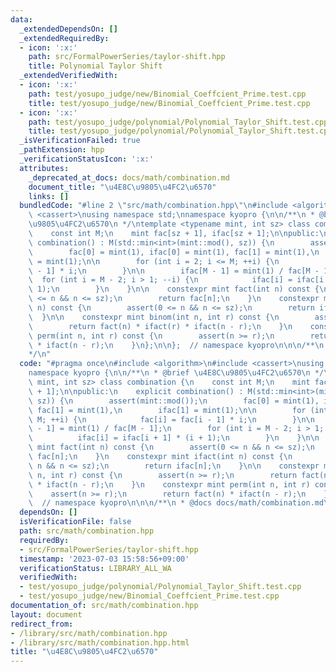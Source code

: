 ```yaml
---
data:
  _extendedDependsOn: []
  _extendedRequiredBy:
  - icon: ':x:'
    path: src/FormalPowerSeries/taylor-shift.hpp
    title: Polynomial Taylor Shift
  _extendedVerifiedWith:
  - icon: ':x:'
    path: test/yosupo_judge/new/Binomial_Coeffcient_Prime.test.cpp
    title: test/yosupo_judge/new/Binomial_Coeffcient_Prime.test.cpp
  - icon: ':x:'
    path: test/yosupo_judge/polynomial/Polynomial_Taylor_Shift.test.cpp
    title: test/yosupo_judge/polynomial/Polynomial_Taylor_Shift.test.cpp
  _isVerificationFailed: true
  _pathExtension: hpp
  _verificationStatusIcon: ':x:'
  attributes:
    _deprecated_at_docs: docs/math/combination.md
    document_title: "\u4E8C\u9805\u4FC2\u6570"
    links: []
  bundledCode: "#line 2 \"src/math/combination.hpp\"\n#include <algorithm>\n#include\
    \ <cassert>\nusing namespace std;\nnamespace kyopro {\n\n/**\n * @brief \u4E8C\
    \u9805\u4FC2\u6570\n */\ntemplate <typename mint, int sz> class combination {\n\
    \    const int M;\n    mint fac[sz + 1], ifac[sz + 1];\n\npublic:\n    explicit\
    \ combination() : M(std::min<int>(mint::mod(), sz)) {\n        assert(mint::mod());\n\
    \        fac[0] = mint(1), ifac[0] = mint(1), fac[1] = mint(1),\n        ifac[1]\
    \ = mint(1);\n\n        for (int i = 2; i <= M; ++i) {\n            fac[i] = fac[i\
    \ - 1] * i;\n        }\n\n        ifac[M - 1] = mint(1) / fac[M - 1];\n      \
    \  for (int i = M - 2; i > 1; --i) {\n            ifac[i] = ifac[i + 1] * (i +\
    \ 1);\n        }\n    }\n\n    constexpr mint fact(int n) const {\n        assert(0\
    \ <= n && n <= sz);\n        return fac[n];\n    }\n    constexpr mint ifact(int\
    \ n) const {\n        assert(0 <= n && n <= sz);\n        return ifac[n];\n  \
    \  }\n\n    constexpr mint binom(int n, int r) const {\n        assert(n >= r);\n\
    \        return fact(n) * ifact(r) * ifact(n - r);\n    }\n    constexpr mint\
    \ perm(int n, int r) const {\n        assert(n >= r);\n        return fact(n)\
    \ * ifact(n - r);\n    }\n};\n\n};  // namespace kyopro\n\n\n/**\n * @docs docs/math/combination.md\n\
    */\n"
  code: "#pragma once\n#include <algorithm>\n#include <cassert>\nusing namespace std;\n\
    namespace kyopro {\n\n/**\n * @brief \u4E8C\u9805\u4FC2\u6570\n */\ntemplate <typename\
    \ mint, int sz> class combination {\n    const int M;\n    mint fac[sz + 1], ifac[sz\
    \ + 1];\n\npublic:\n    explicit combination() : M(std::min<int>(mint::mod(),\
    \ sz)) {\n        assert(mint::mod());\n        fac[0] = mint(1), ifac[0] = mint(1),\
    \ fac[1] = mint(1),\n        ifac[1] = mint(1);\n\n        for (int i = 2; i <=\
    \ M; ++i) {\n            fac[i] = fac[i - 1] * i;\n        }\n\n        ifac[M\
    \ - 1] = mint(1) / fac[M - 1];\n        for (int i = M - 2; i > 1; --i) {\n  \
    \          ifac[i] = ifac[i + 1] * (i + 1);\n        }\n    }\n\n    constexpr\
    \ mint fact(int n) const {\n        assert(0 <= n && n <= sz);\n        return\
    \ fac[n];\n    }\n    constexpr mint ifact(int n) const {\n        assert(0 <=\
    \ n && n <= sz);\n        return ifac[n];\n    }\n\n    constexpr mint binom(int\
    \ n, int r) const {\n        assert(n >= r);\n        return fact(n) * ifact(r)\
    \ * ifact(n - r);\n    }\n    constexpr mint perm(int n, int r) const {\n    \
    \    assert(n >= r);\n        return fact(n) * ifact(n - r);\n    }\n};\n\n};\
    \  // namespace kyopro\n\n\n/**\n * @docs docs/math/combination.md\n*/"
  dependsOn: []
  isVerificationFile: false
  path: src/math/combination.hpp
  requiredBy:
  - src/FormalPowerSeries/taylor-shift.hpp
  timestamp: '2023-07-03 15:58:56+09:00'
  verificationStatus: LIBRARY_ALL_WA
  verifiedWith:
  - test/yosupo_judge/polynomial/Polynomial_Taylor_Shift.test.cpp
  - test/yosupo_judge/new/Binomial_Coeffcient_Prime.test.cpp
documentation_of: src/math/combination.hpp
layout: document
redirect_from:
- /library/src/math/combination.hpp
- /library/src/math/combination.hpp.html
title: "\u4E8C\u9805\u4FC2\u6570"
---
```

